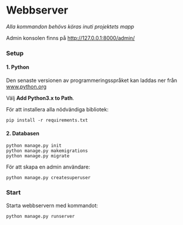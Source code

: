 # Webbserver

*Alla kommandon behövs köras inuti projektets mapp*

Admin konsolen finns på http://127.0.0.1:8000/admin/


### Setup

#### 1. Python

Den senaste versionen av programmeringsspråket kan laddas ner från <a href="https://www.python.org/downloads/">www.python.org</a>

Välj **Add Python3.x to Path**.

För att installera alla nödvändiga bibliotek:
```
pip install -r requirements.txt
```


#### 2. Databasen
```
python manage.py init
python manage.py makemigrations
python manage.py migrate
```

För att skapa en admin användare:
```
python manage.py createsuperuser
```

### Start

Starta webbservern med kommandot:
```
python manage.py runserver
```










